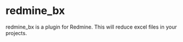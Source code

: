 redmine_bx
==========

redmine_bx is a plugin for Redmine. This will reduce excel files in your projects.
